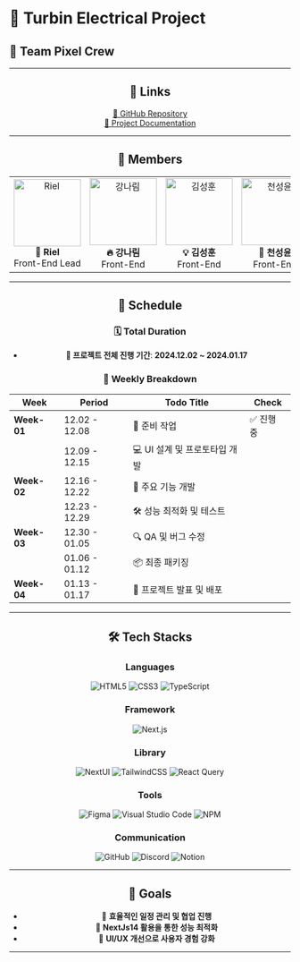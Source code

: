 # 🌟 **Turbin Electrical Project**

## 🎨 **Team Pixel Crew**

<div align="center">

---

## 🔗 **Links**

[📂 GitHub Repository](https://github.com/)  
[📑 Project Documentation](https://docs.google.com/)

---

## 👥 **Members**

<table align="center" style="text-align:center;">
  <tr>
    <td align="center">
      <a href="https://github.com/keeprok">
        <img src="https://avatars.githubusercontent.com/u/140785214?v=4" width="120px" height="120px" alt="Riel"/>
      </a>
      <br />
      <strong>👑 Riel</strong>
      <br />
      Front-End Lead
    </td>
    <td align="center">
      <a href="https://github.com/nrkcode">
        <img src="https://avatars.githubusercontent.com/u/59522067?v=4" width="120px" height="120px" alt="강나림"/>
      </a>
      <br />
      <strong>🔥 강나림</strong>
      <br />
      Front-End
    </td>
    <td align="center">
      <a href="https://github.com/Giradon">
        <img src="https://avatars.githubusercontent.com/u/100326052?v=4" width="120px" height="120px" alt="김성훈"/>
      </a>
      <br />
      <strong>💡 김성훈</strong>
      <br />
      Front-End
    </td>
    <td align="center">
      <a href="https://github.com/seongyun4359">
        <img src="https://avatars.githubusercontent.com/u/144205093?v=4" width="120px" height="120px" alt="천성윤"/>
      </a>
      <br />
      <strong>🚀 천성윤</strong>
      <br />
      Front-End
    </td>
  </tr>
</table>

---

## 📅 **Schedule**

### 🗓️ **Total Duration**

- **📅 프로젝트 전체 진행 기간**: **2024.12.02 ~ 2024.01.17**

### 📌 **Weekly Breakdown**

| **Week**    | **Period**    | **Todo Title**                | **Check**  |
| ----------- | ------------- | ----------------------------- | ---------- |
| **Week-01** | 12.02 - 12.08 | 🚧 준비 작업                  | ✅ 진행 중 |
|             | 12.09 - 12.15 | 💻 UI 설계 및 프로토타입 개발 |            |
| **Week-02** | 12.16 - 12.22 | 🔨 주요 기능 개발             |            |
|             | 12.23 - 12.29 | 🛠️ 성능 최적화 및 테스트      |            |
| **Week-03** | 12.30 - 01.05 | 🔍 QA 및 버그 수정            |            |
|             | 01.06 - 01.12 | 📦 최종 패키징                |            |
| **Week-04** | 01.13 - 01.17 | 🚀 프로젝트 발표 및 배포      |            |

---

## 🛠️ **Tech Stacks**

### **Languages**

![HTML5](https://img.shields.io/badge/HTML5-E34F26?style=flat-square&logo=html5&logoColor=white) ![CSS3](https://img.shields.io/badge/CSS3-1572B6?style=flat-square&logo=css3&logoColor=white) ![TypeScript](https://img.shields.io/badge/TypeScript-3178C6?style=flat-square&logo=typescript&logoColor=white)

### **Framework**

![Next.js](https://img.shields.io/badge/Next.js-000?style=flat-square&logo=next.js&logoColor=white)

### **Library**

![NextUI](https://img.shields.io/badge/NextUI-000?style=flat-square&logo=nextui&logoColor=white) ![TailwindCSS](https://img.shields.io/badge/TailwindCSS-06B6D4?style=flat-square&logo=tailwindcss&logoColor=white) ![React Query](https://img.shields.io/badge/React%20Query-FF4154?style=flat-square&logo=reactquery&logoColor=white)

### **Tools**

![Figma](https://img.shields.io/badge/Figma-F24E1E?style=flat-square&logo=figma&logoColor=white) ![Visual Studio Code](https://img.shields.io/badge/Visual%20Studio%20Code-007ACC?style=flat-square&logo=visual-studio-code&logoColor=white) ![NPM](https://img.shields.io/badge/NPM-CB3837?style=flat-square&logo=npm&logoColor=white)

### **Communication**

![GitHub](https://img.shields.io/badge/GitHub-000000?style=flat-square&logo=github&logoColor=white) ![Discord](https://img.shields.io/badge/Discord-5865F2?style=flat-square&logo=discord&logoColor=white) ![Notion](https://img.shields.io/badge/Notion-000000?style=flat-square&logo=notion&logoColor=white)

---

## 🎯 **Goals**

- 📌 **효율적인 일정 관리 및 협업 진행**
- 🚀 **NextJs14 활용을 통한 성능 최적화**
- 🎨 **UI/UX 개선으로 사용자 경험 강화**

---

</div>

